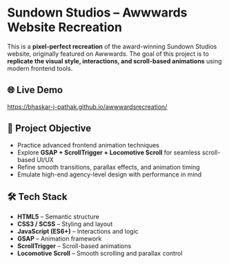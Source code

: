 # Sundown Studios – Awwwards Website Recreation

This is a **pixel-perfect recreation** of the award-winning Sundown Studios website, originally featured on Awwwards. The goal of this project is to **replicate the visual style, interactions, and scroll-based animations** using modern frontend tools.

## 🌐 Live Demo

https://bhaskar-j-pathak.github.io/awwwardsrecreation/

## 🎯 Project Objective

- Practice advanced frontend animation techniques  
- Explore **GSAP + ScrollTrigger + Locomotive Scroll** for seamless scroll-based UI/UX  
- Refine smooth transitions, parallax effects, and animation timing  
- Emulate high-end agency-level design with performance in mind

## 🛠️ Tech Stack

- **HTML5** – Semantic structure  
- **CSS3 / SCSS** – Styling and layout  
- **JavaScript (ES6+)** – Interactions and logic  
- **GSAP** – Animation framework  
- **ScrollTrigger** – Scroll-based animations  
- **Locomotive Scroll** – Smooth scrolling and parallax control


